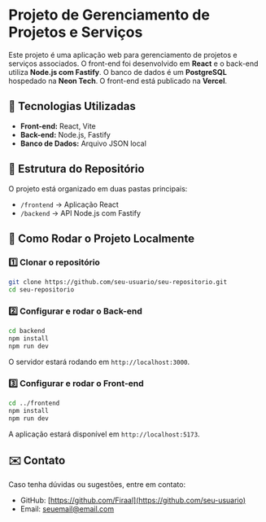 # Projeto de Gerenciamento de Projetos e Serviços

Este projeto é uma aplicação web para gerenciamento de projetos e serviços associados. O front-end foi desenvolvido em **React** e o back-end utiliza **Node.js com Fastify**. O banco de dados é um **PostgreSQL** hospedado na **Neon Tech**. O front-end está publicado na **Vercel**.

## 🚀 Tecnologias Utilizadas

- **Front-end:** React, Vite
- **Back-end:** Node.js, Fastify
- **Banco de Dados:** Arquivo JSON local



## 📂 Estrutura do Repositório

O projeto está organizado em duas pastas principais:

- `/frontend` → Aplicação React
- `/backend` → API Node.js com Fastify

## 🔧 Como Rodar o Projeto Localmente

### 1️⃣ Clonar o repositório

```bash
git clone https://github.com/seu-usuario/seu-repositorio.git
cd seu-repositorio
```

### 2️⃣ Configurar e rodar o Back-end

```bash
cd backend
npm install
npm run dev
```

O servidor estará rodando em `http://localhost:3000`.

### 3️⃣ Configurar e rodar o Front-end

```bash
cd ../frontend
npm install
npm run dev
```

A aplicação estará disponível em `http://localhost:5173`.

## ✉️ Contato

Caso tenha dúvidas ou sugestões, entre em contato:

- GitHub: [https://github.com/Firaal](https://github.com/seu-usuario)
- Email: [seuemail@email.com](mailto\:seuemail@email.com)

